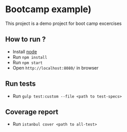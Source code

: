 # Bootcamp example)

This project is a demo project for boot camp excercises

## How to run ?

* Install [node](https://nodejs.org)
* Run `npm install`
* Run `npm start`
* Open `http://localhost:8080/` in browser

## Run tests

* Run `gulp test:custom --file <path to test-specs>`

## Coverage report

* Run `istanbul cover <path to all-test>`
